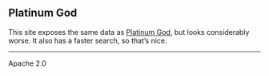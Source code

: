 ## Platinum God

This site exposes the same data as [Platinum God](https://platinumgod.co.uk), but looks considerably worse. It also has a faster search, so that’s nice.

---

Apache 2.0
